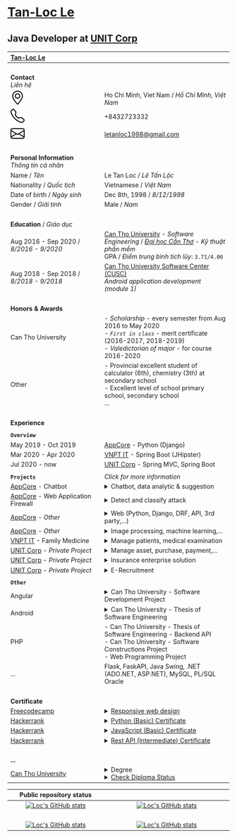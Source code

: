 # **[Tan-Loc Le](https://github.com/letanloc1998/)**

## Java Developer at [UNIT Corp](https://unit.com.vn/)

<!-- prettier-ignore -->
| [Tan-Loc Le](https://github.com/letanloc1998/) | |
| :- | :- |
| <img width="400" height="0"> | <img width="600" height="0"> |
| **Contact**<br />*Liên hệ* | |
| ![](geo-alt.svg) | Ho Chi Minh, Viet Nam / *Hồ Chí Minh, Việt Nam* |
| ![](telephone.svg) | +8432723332 |
| ![](envelope.svg) | letanloc1998@gmail.com |
| <br> | <br> |
| **Personal Information**<br />*Thông tin cá nhân* | |
| Name / *Tên* | Le Tan Loc / *Lê Tấn Lộc* |
| Nationality / *Quốc tịch* | Vietnamese / *Việt Nam* |
| Date of birth / *Ngày sinh* | Dec 8th, 1998 / *8/12/1998* |
| Gender / *Giới tính* | Male / *Nam* |
| <br> | <br> |
| **Education** / *Giáo dục* | |
| Aug 2016 - Sep 2020 / *8/2016 - 9/2020*<br /> | [Can Tho University](https://www.ctu.edu.vn/) - _Software Engineering_ / [*Đại học Cần Thơ*](https://www.ctu.edu.vn/) - *Kỹ thuật phần mềm*<br />GPA / *Điểm trung bình tích lũy*: `3.71/4.00` |
| Aug 2018 - Sep 2018 / *8/2018 - 9/2018* | [Can Tho University Software Center (CUSC)](https://www.cusc.ctu.edu.vn/)<br /> _Android application development (module 1)_ |
| <br> | <br> |
| **Honors & Awards** | |
| Can Tho University | - *Scholarship* - every semester from Aug 2016 to May 2020<br />- *`First in class`* - merit certificate (2016-2017, 2018-2019)<br />- *Valedictorian of major* - for course 2016-2020 |
| Other | - Provincial excellent student of calculator (6th), chemistry (3th) at secondary school<br />- Excellent level of school primary school, secondary school<br />... |
| <img width="500" height="0"> | <br> |
| **Experience** | |
| | |
| **`Overview`** | |
| May 2019 - Oct 2019 | [AppCore](http://appcore.com.vn/) - Python (Django) |
| Mar 2020 - Apr 2020 | [VNPT IT](https://vnptit.vn/) - Spring Boot (JHipster) |
| Jul 2020 - now | [UNIT Corp](https://unit.com.vn/) - Spring MVC, Spring Boot |
| | |
| **`Projects`** | *Click for more information* |
| [AppCore](http://appcore.com.vn/) - Chatbot | <details><br><summary>Chatbot, data analytic & suggestion</summary><table><thead><th>#</th><th><img width="500" height="0"></th></tr></thead><tbody><tr><td><strong>Duration</strong></td><td>1 month</td></tr><tr><td><strong>Team size</strong></td><td>3</td></tr><tr><td><strong>Position(s)</strong></td><td>Research & Development</td></tr><tr><td><strong>Description</strong></td><td>Chat bot with suggestion feature use data and machine learning</td></tr><tr><td><strong>Reponsibilities</strong></td><td>- Research:<br /> + Rasa framework,<br /> + library(sklearn, Sutime, Ducking, pandas,...),<br /> + Redis database<br />- Develop:<br /> + chatbot,<br /> + data processing,<br /> + suggestion use machine learning</td></tr><tr><td><strong>Tech</strong></td><td>- Python, Rasa framwork, sklearn, Sutime, Ducking, pandas, Redis...<br />- Machine learning (sklearn - cluster,...)<br />- Data processing (pandas,...)</td></tr><tr><td><strong>Tools</strong></td><td>Pycharm, VSCode,...</td></tr></tbody></table></details> |
| [AppCore](http://appcore.com.vn/) - Web Application Firewall | <details><br><summary>Detect and classify attack</summary><table><thead><th>#</th><th><img width="500" height="0"></th></tr></thead><tbody><tr><td><strong>Duration</strong></td><td>1 week</td></tr><tr><td><strong>Team size</strong></td><td>3</td></tr><tr><td><strong>Position(s)</strong></td><td>Research & Development</td></tr><tr><td><strong>Description</strong></td><td>Detect and classify attack (SQL injection, XSS,...) from request</td></tr><tr><td><strong>Reponsibilities</strong></td><td>Research: type of attack, sklearn, machine learning,...<br />Develop: raw data and training model</td></tr><tr><td><strong>Tech</strong></td><td>Machine learning</td></tr><tr><td><strong>Tools</strong></td><td>Pycharm, VSCode,...</td></tr></tbody></table></details> |
| [AppCore](http://appcore.com.vn/) - *Other* | <details><br><summary>Web (Python, Django, DRF, API, 3rd party,...)</summary><table><thead><th>#</th><th><img width="500" height="0"></th></tr></thead><tbody><tr><td><strong>Duration</strong></td><td>1 month</td></tr><tr><td><strong>Team size</strong></td><td>1</td></tr><tr><td><strong>Position(s)</strong></td><td>Research & Development</td></tr><tr><td><strong>Description</strong></td><td>- Demo API for ecommerce<br />- Connect 3rd party online payment,<br />- Send message and send mail,...</td></tr><tr><td><strong>Reponsibilities</strong></td><td>- Research:<br /> + Python, Django (MVT), Django REST framework - <i>API</i>,<br /> + Stripe - <i>online payment, webhook transaction,...</i>,<br /> + Firebase cloud message/Pubnub - <i>Send message</i>, Sengrid - <i>send mail</i></td></tr><tr><td><strong>Tech</strong></td><td>Python, Django, DRF, 3rd party, API, online payment,...</td></tr><tr><td><strong>Tools</strong></td><td>Pycharm, VSCode,...</td></tr></tbody></table></details> |
| [AppCore](http://appcore.com.vn/) - *Other* | <details><br><summary>Image processing, machine learning,...</summary><table><thead><th>#</th><th><img width="500" height="0"></th></tr></thead><tbody><tr><td><strong>Duration</strong></td><td>1 month</td></tr><tr><td><strong>Team size</strong></td><td>1</td></tr><tr><td><strong>Position(s)</strong></td><td>Research & Development</td></tr><tr><td><strong>Description</strong></td><td>Zip image, detect object in image (slippers,...), machine learning,...</td></tr><tr><td><strong>Reponsibilities</strong></td><td>Research & Development</td></tr><tr><td><strong>Tech</strong></td><td>Python, OpenCV, machine learning, train model (yolo, rcnn,...)</td></tr><tr><td><strong>Tools</strong></td><td>Pycharm, VSCode,...</td></tr></tbody></table></details> |
| [VNPT IT](https://vnptit.vn/) - Family Medicine | <details><br><summary>Manage patients, medical examination</summary><table><thead><th>#</th><th><img width="500" height="0"></th></tr></thead><tbody><tr><td><strong>Duration</strong></td><td>2 months</td></tr><tr><td><strong>Team size</strong></td><td>4</td></tr><tr><td><strong>Position(s)</strong></td><td>Research & Development >_<</td></tr><tr><td><strong>Description</strong></td><td>Build backend microservice api</td></tr><tr><td><strong>Reponsibilities</strong></td><td>Research microservice (JHipster,..), authentication (SSO), ...<br />Development: (1) api service<br />Document</td></tr><tr><td><strong>Tech</strong></td><td>- Java, Spring Boot, Hibernate,<br />- JHipster, UAA, OAuth2, Consul, Keycloak, Okta, Hazelcast...</td></tr><tr><td><strong>Tools</strong></td><td>IntellIJ, VSCode,...</td></tr></tbody></table></details> |
| [UNIT Corp](https://unit.com.vn/) - *Private Project* | <details><br><summary>Manage asset, purchase, payment,...</summary><table><thead><th>#</th><th><img width="500" height="0"></th></tr></thead><tbody><tr><td><strong>Duration</strong></td><td>from Sep 2020 to now</td></tr><tr><td><strong>Team size</strong></td><td>~5</td></tr><tr><td><strong>Position(s)</strong></td><td>Development</td></tr><tr><td><strong>Description</strong></td><td>Java Spring MVC web app</td></tr><tr><td><strong>Reponsibilities</strong></td><td>Fix bugs, develop new feature</td></tr><tr><td><strong>Tech</strong></td><td>- Java, Java Spring MVC, Thymeleaf, SQL server,...<br />- HTML, CSS, JS, Bootstrap, JQuery</td></tr><tr><td><strong>Tools</strong></td><td>Eclipse, VSCode, IntellIJ, Pycharm, TortoiseSVN,...</td></tr></tbody></table></details> |
| [UNIT Corp](https://unit.com.vn/) - *Private Project* | <details><br><summary>Insurance enterprise solution</summary><table><thead><th>#</th><th><img width="500" height="0"></th></tr></thead><tbody><tr><td><strong>Duration</strong></td><td>from Oct 2020 to now</td></tr><tr><td><strong>Team size</strong></td><td>~25</td></tr><tr><td><strong>Position(s)</strong></td><td>Development</td></tr><tr><td><strong>Description</strong></td><td>Java Spring MVC web app</td></tr><tr><td><strong>Reponsibilities</strong></td><td>Fix bugs, develop new feature</td></tr><tr><td><strong>Tech</strong></td><td>- Java, Java Spring MVC, Thymeleaf, SQL server,...<br />- HTML, CSS, JS, Bootstrap, JQuery</td></tr><tr><td><strong>Tools</strong></td><td>Eclipse, VSCode, IntellIJ, Pycharm, TortoiseSVN,...</td></tr></tbody></table></details> |
| [UNIT Corp](https://unit.com.vn/) - *Private Project* | <details><br><summary>E-Recruitment</summary><table><thead><th>#</th><th><img width="500" height="0"></th></tr></thead><tbody><tr><td><strong>Duration</strong></td><td>research from Jan to now </td></tr><tr><td><strong>Team size</strong></td><td></td></tr><tr><td><strong>Position(s)</strong></td><td>Research & Development</td></tr><tr><td><strong>Description</strong></td><td>Java Spring Boot web app (BE), React (FE)</td></tr><tr><td><strong>Reponsibilities</strong></td><td>Research & Development ReactJS, Java web app</td></tr><tr><td><strong>Tech</strong></td><td>React, Java Spring Boot,...</td></tr><tr><td><strong>Tools</strong></td><td>VSCode, Eclipse</td></tr></tbody></table></details> |
| | |
| **`Other`** | |
| Angular | <details><br><summary>Can Tho University - Software Development Project</summary><table><thead><th>#</th><th><img width="500" height="0"></th></tr></thead><tbody><tr><td><strong>Duration</strong></td><td>~4 months (from Aug 2020 to Dec 2020)</td></tr><tr><td><strong>Team size</strong></td><td>4</td></tr><tr><td><strong>Position(s)</strong></td><td>Management, Development</td></tr><tr><td><strong>Description</strong></td><td>Ecommerce project</td></tr><tr><td><strong>Reponsibilities</strong></td><td>- Management<br />- Develop FE use Angular 8<br />- Document<br />- Deploy (Azure, Github Page)<br />Fix bug BE (Django/Django RestFramework)</td></tr><tr><td><strong>Tech</strong></td><td>- Angular (8), Django/Django RestFramework, MySQL, Azure<br />- HTML, CSS, JS, Bootstrap, JQuery</td></tr><tr><td><strong>Tools</strong></td><td>VSCode, Pycharm,...</td></tr></tbody></table></details> |
| Android | <details><br><summary>Can Tho University - Thesis of Software Engineering</summary><table><thead><th>#</th><th><img width="500" height="0"></th></tr></thead><tbody><tr><td><strong>Duration</strong></td><td>~4 months (from Jan 2020 to May 2020)</td></tr><tr><td><strong>Team size</strong></td><td>1</td></tr><tr><td><strong>Position(s)</strong></td><td>Development</td></tr><tr><td><strong>Description</strong></td><td>Wildlife Conservation for [Tràm Chim National Park](https://en.wikipedia.org/wiki/Tr%C3%A0m_Chim_National_Park)</td></tr><tr><td><strong>Reponsibilities</strong></td><td>- Develop Android app<br />- Document<br />- Fix SQL injection old website</td></tr><tr><td><strong>Tech</strong></td><td>- Android (Java) and library (...)<br />- Google Colab</td></tr><tr><td><strong>Tools</strong></td><td>Android Studio, VSCode,...</td></tr></tbody></table></details> |
| PHP | - Can Tho University - Thesis of Software Engineering - Backend API<br />- Can Tho University - Software Constructions Project<br />- Web Programming Project |
| ... | Flask, FaskAPI, Java Swing, .NET (ADO.NET, ASP.NET), MySQL, PL/SQL Oracle |
| <br> | <br> |
| **Certificate** | |
| [Freecodecamp](https://www.freecodecamp.org/) | <details><summary>[Responsive web design](https://www.freecodecamp.org/certification/letanloc1998/responsive-web-design)</summary><br />![](responsive-web-design.jpg)</details> |
| [Hackerrank](https://www.hackerrank.com/letanloc1998) | <details><summary>[Python (Basic) Certificate](https://www.hackerrank.com/certificates/f9ead206007a)</summary><br />![](Python-Basic-Certificate.jpg)</details> |
| [Hackerrank](https://www.hackerrank.com/letanloc1998) | <details><summary>[JavaScript (Basic) Certificate](https://www.hackerrank.com/certificates/07d6b2e3311e)</summary><br />![](JavaScript-Basic-Certificate.jpg)</details> |
| [Hackerrank](https://www.hackerrank.com/letanloc1998) | <details><summary>[Rest API (Intermediate) Certificate](https://www.hackerrank.com/certificates/505d58cfc430)</summary><br />![](RestAPI-Intermediate-Certificate.jpg)</details> |
| <br> | <br> |
| **...** | |
| [Can Tho University](https://www.ctu.edu.vn/) | <details><summary>Degree</summary>![Diploma Information](CTU-Degree.jpg)</details><details><summary>[Check Diploma Status](https://qlvb.ctu.edu.vn/)</summary>![Diploma Information](qlvb_ctu_edu_vn.png)</details> |

| Public repository status | |
| :-: | :-: |
|[![Loc's GitHub stats](https://github-readme-stats.vercel.app/api?username=letanloc1998&show_icons=true)](https://github.com/letanloc1998/letanloc1998/blob/main/README.md)|[![Loc's GitHub stats](https://github-readme-stats.vercel.app/api/top-langs/?username=letanloc1998&hide=html&langs_count=5&layout=compact)](https://github.com/letanloc1998/letanloc1998/blob/main/README.md)|
| <img width="400" height="0"> | <img width="600" height="0"> |
|[![Loc's GitHub stats](https://github-readme-stats.vercel.app/api?username=sodepr&show_icons=true)](https://github.com/letanloc1998/letanloc1998/blob/main/README.md)|[![Loc's GitHub stats](https://github-readme-stats.vercel.app/api/top-langs/?username=sodepr&hide=html&langs_count=5&layout=compact)](https://github.com/letanloc1998/letanloc1998/blob/main/README.md)|
